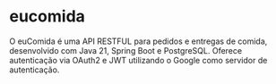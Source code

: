 # eucomida
O euComida é uma API RESTFUL para pedidos e entregas de comida, desenvolvido com Java 21, Spring Boot e PostgreSQL. Oferece autenticação via OAuth2 e JWT utilizando o Google como servidor de autenticação.
